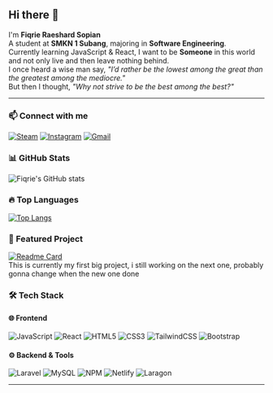 ## Hi there 👋

I'm **Fiqrie Raeshard Sopian**  
A student at **SMKN 1 Subang**, majoring in **Software Engineering**.  
Currently learning JavaScript & React, I want to be **Someone** in this world and not only live and then leave nothing behind.  
I once heard a wise man say, *"I’d rather be the lowest among the great than the greatest among the mediocre."*  
But then I thought, *"Why not strive to be the best among the best?"*

---
### 📫 Connect with me
[![Steam](https://img.shields.io/badge/Steam-000000?style=for-the-badge&logo=steam&logoColor=white)](https://steamcommunity.com/profiles/76561199834456157/)
[![Instagram](https://img.shields.io/badge/Instagram-E4405F?style=for-the-badge&logo=instagram&logoColor=white)](https://instagram.com/nfelisx)
[![Gmail](https://img.shields.io/badge/Email-D14836?style=for-the-badge&logo=gmail&logoColor=white)](mailto:nfelisx@gmail.com)


### 📊 GitHub Stats
![Fiqrie's GitHub stats](https://github-readme-stats.vercel.app/api?username=Raesssard&show_icons=true&theme=tokyonight)

### 🔥 Top Languages
[![Top Langs](https://github-readme-stats.vercel.app/api/top-langs/?username=Raesssard&layout=compact&theme=tokyonight)](https://github.com/anuraghazra/github-readme-stats)

### 📂 Featured Project
[![Readme Card](https://github-readme-stats.vercel.app/api/pin/?username=Raesssard&repo=Toko-Buku&theme=tokyonight)](https://github.com/Raesssard/Toko-Buku)  
This is currently my first big project, i still working on the next one, probably gonna change when the new one done

### 🛠️ Tech Stack

#### 🌐 Frontend
![JavaScript](https://img.shields.io/badge/JavaScript-F7DF1E?style=for-the-badge&logo=javascript&logoColor=black)
![React](https://img.shields.io/badge/React-61DAFB?style=for-the-badge&logo=react&logoColor=black)
![HTML5](https://img.shields.io/badge/HTML5-E34F26?style=for-the-badge&logo=html5&logoColor=white)
![CSS3](https://img.shields.io/badge/CSS3-1572B6?style=for-the-badge&logo=css3&logoColor=white)
![TailwindCSS](https://img.shields.io/badge/Tailwind_CSS-38B2AC?style=for-the-badge&logo=tailwind-css&logoColor=white)
![Bootstrap](https://img.shields.io/badge/Bootstrap-7952B3?style=for-the-badge&logo=bootstrap&logoColor=white)

#### ⚙️ Backend & Tools
![Laravel](https://img.shields.io/badge/Laravel-FF2D20?style=for-the-badge&logo=laravel&logoColor=white)
![MySQL](https://img.shields.io/badge/MySQL-4479A1?style=for-the-badge&logo=mysql&logoColor=white)
![NPM](https://img.shields.io/badge/NPM-CB3837?style=for-the-badge&logo=npm&logoColor=white)
![Netlify](https://img.shields.io/badge/Netlify-00C7B7?style=for-the-badge&logo=netlify&logoColor=white)
![Laragon](https://img.shields.io/badge/Laragon-0E83CD?style=for-the-badge&logo=laravel&logoColor=white)


---
